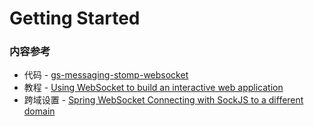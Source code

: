 # Getting Started

### 内容参考

* 代码 - [gs-messaging-stomp-websocket](https://github.com/spring-guides/gs-messaging-stomp-websocket)
* 教程 - [Using WebSocket to build an interactive web application](https://spring.io/guides/gs/messaging-stomp-websocket/)
* 跨域设置 - [Spring WebSocket Connecting with SockJS to a different domain](https://stackoverflow.com/questions/30502943/spring-websocket-connecting-with-sockjs-to-a-different-domain)

